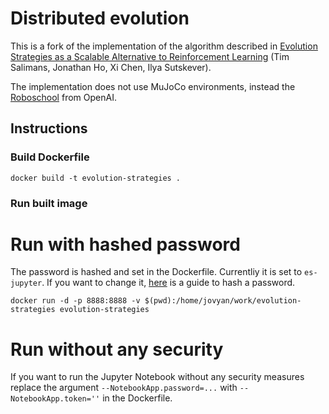 # Distributed evolution

This is a fork of the implementation of the algorithm described in [Evolution Strategies as a Scalable Alternative to Reinforcement Learning](https://arxiv.org/abs/1703.03864) (Tim Salimans, Jonathan Ho, Xi Chen, Ilya Sutskever).

The implementation does not use MuJoCo environments, instead the [Roboschool](https://github.com/openai/roboschool/) from OpenAI. 

## Instructions

### Build Dockerfile

`docker build -t evolution-strategies .`

### Run built image

# Run with hashed password

The password is hashed and set in the Dockerfile. Currentliy it is set to `es-jupyter`. If you want to change it, [here](https://jupyter-notebook.readthedocs.io/en/stable/public_server.html#preparing-a-hashed-password) is a guide to hash a password.

`docker run -d -p 8888:8888 -v $(pwd):/home/jovyan/work/evolution-strategies evolution-strategies`

# Run without any security

If you want to run the Jupyter Notebook without any security measures replace the argument `--NotebookApp.password=...` with
`--NotebookApp.token=''` in the Dockerfile.
